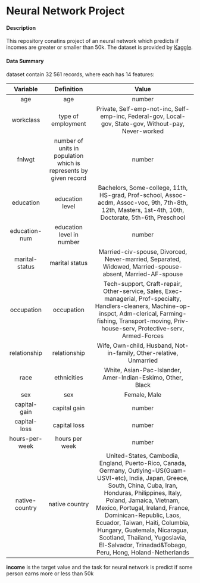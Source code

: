 # Neural Network Project

#### Description

This repository conatins project of an neural network which predicts if incomes are greater or smaller than 50k. The dataset is provided by [Kaggle](https://www.kaggle.com/lodetomasi1995/income-classification/data).

#### Data Summary

dataset contain 32 561 records, where each has 14 features:

|   Variable         |         Definition               |           Value            |
|:------------------:|:--------------------------------:|:--------------------------:|
| age | age | number |
| workclass | type of employment | Private, Self-emp-not-inc, Self-emp-inc, Federal-gov, Local-gov, State-gov, Without-pay, Never-worked |
| fnlwgt | number of units in population which is represents by given record     | number |
| education | education level | Bachelors, Some-college, 11th, HS-grad, Prof-school, Assoc-acdm, Assoc-voc, 9th, 7th-8th, 12th, Masters, 1st-4th, 10th, Doctorate, 5th-6th, Preschool |
| education-num | education level in number   | number |                     
| marital-status | marital status | Married-civ-spouse, Divorced, Never-married, Separated, Widowed, Married-spouse-absent, Married-AF-spouse |
| occupation | occupation | Tech-support, Craft-repair, Other-service, Sales, Exec-managerial, Prof-specialty, Handlers-cleaners, Machine-op-inspct, Adm-clerical, Farming-fishing, Transport-moving, Priv-house-serv, Protective-serv, Armed-Forces |           
| relationship | relationship  | Wife, Own-child, Husband, Not-in-family, Other-relative, Unmarried |
| race | ethnicities | White, Asian-Pac-Islander, Amer-Indian-Eskimo, Other, Black |
| sex | sex | Female, Male |
| capital-gain | capital gain | number |
| capital-loss | capital loss | number |
| hours-per-week | hours per week | number |
| native-country | native country | United-States, Cambodia, England, Puerto-Rico, Canada, Germany, Outlying-US(Guam-USVI-etc), India, Japan, Greece, South, China, Cuba, Iran, Honduras, Philippines, Italy, Poland, Jamaica, Vietnam, Mexico, Portugal, Ireland, France, Dominican-Republic, Laos, Ecuador, Taiwan, Haiti, Columbia, Hungary, Guatemala, Nicaragua, Scotland, Thailand, Yugoslavia, El-Salvador, Trinadad&Tobago, Peru, Hong, Holand-Netherlands |



**income** is the target value and the task for neural network is predict if some person earns more or less than 50k